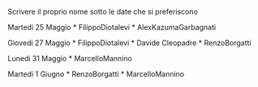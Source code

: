 Scrivere il proprio nome sotto le date che si preferiscono

Martedi 25 Maggio
	* FilippoDiotalevi
	* AlexKazumaGarbagnati


Giovedi 27 Maggio
	* FilippoDiotalevi
	* Davide Cleopadre
	* RenzoBorgatti

Lunedi 31 Maggio
	* MarcelloMannino


Martedi 1 Giugno
	* RenzoBorgatti
	* MarcelloMannino



